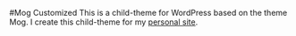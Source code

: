 #Mog Customized
This is a child-theme for WordPress based on the theme Mog. I create this child-theme for my [personal site](http://www.yihangho.com).